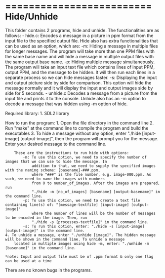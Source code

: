 =========================
Hide/Unhide
=========================

This folder contains 2 programs, hide and unhide. The functionalities are as follows:
	- hide.c: Encodes a message in a picture in ppm format from the input file to the specified output file. Hide also has extra 
			functionalities that can be used as an option, which are:
				-m: Hiding a message in multiple files for longer messages. The program will take more than one PPM files
					with the same base name and will hide a message in multiple output files with the same output base name.
				-p: Hiding multiple message simultaneously. The program will take an input text file which contains lines of
					input PPM, output PPM, and the message to be hidden. It will then run each lines in a separate process
					so we can hide messages faster.
				-s: Displaying the input and output picture side by side for comparison. This option will hide the message normally
					and it will display the input and output images side by side for 5 seconds.
	- unhide.c Decodes a message from a picture from the input file and prints it to the console. Unhide also has an -m option 
			to decode a message that was hidden using -m option of hide.

Required library:
	1. SDL2 library
	
How to run the program:
	1. Open the file directory in the command line
	2. Run "make" at the command line to compile the program and  build the executables
	3. To hide a message without any option, enter "./hide [input-image] [output-image]", then the program will prompt you 
		for the message. Enter your desired message to the command line. 
		
		These are the instructions to run hide with options:
			-m: To use this option, we need to specify the number of images that we can use to hide the message. In
				addition to that, we need to supply the specified images with the naming scheme: [basename]-###.ppm,
				where "###" is the file number, e.g. image-000.ppm. As such, we need to name the images with numbers
				from 0 to number_of_images. After the images are prepared, run 
				"./hide -m [no_of_images] [basename] [output-basename]" in the command line.
			-p: To use this option, we need to create a text file containing line(s) of: "[message-textfile] [input-image] [output-image]"
				where the number of lines will be the number of messages to be encoded in the image. Then, run 
				"./hide -p [processes-textfile]" in the command line.
			-s: To run this option, enter: "./hide -s [input-image] [output-image]" in the command line.
	4. To unhide a message, enter "./unhide [image]". The hidden message will be shown in the command line. To unhide a message
		located in multiple images using hide -m, enter: "./unhide -m [basename]" in the command line.
		
	*note: Input and output file must be of .ppm format & only one flag can be used at a time

There are no known bugs in the programs.
	
